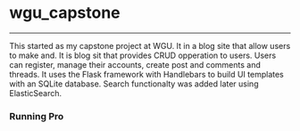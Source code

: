 # wgu_capstone

---

This started as my capstone project at WGU. It in a blog site that allow users to make and. It is blog sit that provides CRUD opperation to users. Users can register, manage their accounts, create post and comments and threads. It uses the Flask framework with Handlebars to build UI templates with an SQLite database. Search functionalty was added later using ElasticSearch. 

### Running Pro
